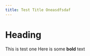 ```yaml
---
title: Test Title Oneasdfsdaf
---
```

<p>
  <h1>Heading</h1>
  This is test one
  Here is some <b>bold</b> text
</p>
